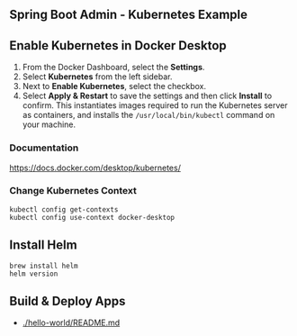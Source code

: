 ## Spring Boot Admin - Kubernetes Example

## Enable Kubernetes in Docker Desktop

1. From the Docker Dashboard, select the **Settings**.
2. Select **Kubernetes** from the left sidebar.
3. Next to **Enable Kubernetes**, select the checkbox.
4. Select **Apply & Restart** to save the settings and then click **Install** to confirm. This instantiates images required to run the Kubernetes server as containers, and installs the `/usr/local/bin/kubectl` command on your machine.

### Documentation

<https://docs.docker.com/desktop/kubernetes/>

### Change Kubernetes Context

    kubectl config get-contexts
    kubectl config use-context docker-desktop

## Install Helm

    brew install helm
    helm version

## Build & Deploy Apps

- [./hello-world/README.md](./hello-world/README.md)
